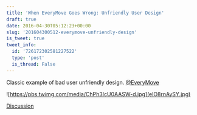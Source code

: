```yaml
---
title: 'When EveryMove Goes Wrong: Unfriendly User Design'
draft: true
date: 2016-04-30T05:12:23+00:00
slug: '201604300512-everymove-unfriendly-design'
is_tweet: true
tweet_info:
  id: '726172302581227522'
  type: 'post'
  is_thread: False
---
```




Classic example of bad user unfriendly design. [@EveryMove](https://x.com/EveryMove) 

![https://pbs.twimg.com/media/ChPh3IcU0AASW-d.jpg](elO8rnAySY.jpg)

[Discussion](https://x.com/sytelus/status/726172302581227522)
